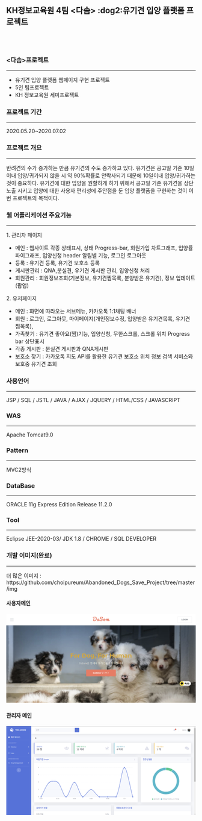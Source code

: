 <br>

<h2> KH정보교육원 4팀 <다솜> :dog2:유기견 입양 플랫폼 프로젝트 </h2>

<br>
<br>

### <다솜>프로젝트
<hr>
<ul>
  <li>유기견 입양 플랫폼 웹페이지 구현 프로젝트</li>
  <li>5인 팀프로젝트</li>
  <li>KH 정보교육원 세미프로젝트</li>
</ul> 
 
### 프로젝트 기간
<hr>
2020.05.20~2020.07.02

### 프로젝트 개요
<hr>
반려견의 수가 증가하는 만큼 유기견의 수도 증가하고 있다. 유기견은 공고일 기준 10일 이내 입양/귀가되지 않을 시 약 90%확률로 안락사되기 때문에 10일이내 입양/귀가하는 것이 중요하다.
유기견에 대한 입양을 원할하게 하기 위해서 공고일 기준 유기견을 상단노출 시키고 입양에 대한 사용자 편리성에 주안점을 둔 입양 플랫폼을 구현하는 것이 이번 프로젝트의 목적이다.

### 웹 어플리케이션 주요기능
<hr>
1. 관리자 페이지<br>
<ul>
    <li>메인 :   웹사이트 각종 상태표시, 상태 Progress-bar, 회원가입 차트그래프, 입양률 파이그래프, 입양신청 header 알림벨 기능, 로그인 로그아웃</li>
    <li>등록 : 유기견 등록, 유기견 보호소 등록</li>
    <li>게시판관리 : QNA,분실견, 유기견 게시판 관리, 입양신청 처리</li>
    <li>회원관리 : 회원정보조회(기본정보, 유기견찜목록, 분양받은 유기견), 정보 업데이트(팝업)</li>
</ul>
2. 유저페이지<br>
<ul>
     <li>메인 : 화면에 따라오는 서브메뉴, 카카오톡 1:1채팅 배너</li>
     <li>회원 : 로그인, 로그아웃, 마이페이지(개인정보수정, 입양받은 유기견목록, 유기견 찜목록),</li>
     <li>가족찾기 : 유기견 좋아요(찜)기능, 입양신청, 무한스크롤, 스크롤 위치 Progress bar 상단표시</li>
     <li>각종 게시판 : 분실견 게시판과 QNA게시판</li>
     <li>보호소 찾기 : 카카오톡 지도 API를 활용한 유기견 보호소 위치 정보 검색 서비스와 보호중 유기견 조회</li>
</ul>

### 사용언어
<hr>
JSP / SQL / JSTL / JAVA / AJAX / JQUERY / HTML/CSS / JAVASCRIPT

### WAS
<hr>
Apache Tomcat9.0

### Pattern
<hr>
MVC2방식

### DataBase
<hr>
ORACLE 11g Express Edition Release 11.2.0

### Tool
<hr>
Eclipse JEE-2020-03/ JDK 1.8 / CHROME / SQL DEVELOPER

### 개발 이미지(완료)
<hr>
더 많은 이미지 : https://github.com/choipureum/Abandoned_Dogs_Save_Project/tree/master/img
<br>
<div>
  <h4>사용자메인</h4>
<img src="./img/Main.PNG">
</div>
<div>
  <h4>관리자 메인</h4>
<img src="./img/AdminMain.PNG">
</div>

